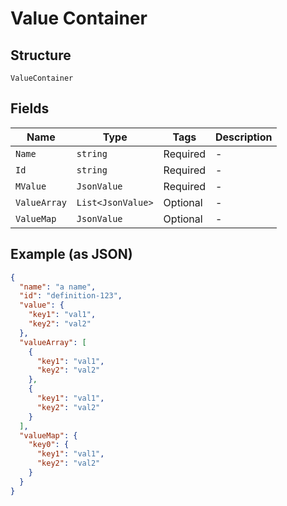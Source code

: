 
# Value Container

## Structure

`ValueContainer`

## Fields

| Name | Type | Tags | Description |
|  --- | --- | --- | --- |
| `Name` | `string` | Required | - |
| `Id` | `string` | Required | - |
| `MValue` | `JsonValue` | Required | - |
| `ValueArray` | `List<JsonValue>` | Optional | - |
| `ValueMap` | `JsonValue` | Optional | - |

## Example (as JSON)

```json
{
  "name": "a name",
  "id": "definition-123",
  "value": {
    "key1": "val1",
    "key2": "val2"
  },
  "valueArray": [
    {
      "key1": "val1",
      "key2": "val2"
    },
    {
      "key1": "val1",
      "key2": "val2"
    }
  ],
  "valueMap": {
    "key0": {
      "key1": "val1",
      "key2": "val2"
    }
  }
}
```

